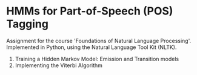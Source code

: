 # HMMs for Part-of-Speech (POS) Tagging

Assignment for the course 'Foundations of Natural Language Processing'.
Implemented in Python, using the Natural Language Tool Kit (NLTK).

1. Training a Hidden Markov Model: Emission and Transition models
2. Implementing the Viterbi Algorithm
